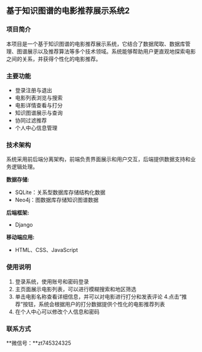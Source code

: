 ## 基于知识图谱的电影推荐展示系统2

### 项目简介

本项目是一个基于知识图谱的电影推荐展示系统，它结合了数据爬取、数据库管理、图谱展示以及推荐算法等多个技术领域。系统能够帮助用户更直观地探索电影之间的关系，并获得个性化的电影推荐。

### 主要功能

- 登录注册与退出
- 电影列表浏览与搜索
- 电影详情查看与打分
- 知识图谱展示与查询
- 协同过滤推荐
- 个人中心信息管理


### 技术架构

系统采用前后端分离架构，前端负责界面展示和用户交互，后端提供数据支持和业务逻辑处理。

**数据存储:**
- SQLite：关系型数据库存储结构化数据
- Neo4j：图数据库存储知识图谱数据

**后端框架:**
- Django

**移动端应用:**
- HTML、CSS、JavaScript


### 使用说明

1. 登录系统，使用账号和密码登录
2. 主页面展示电影列表，可以进行模糊搜索和地区筛选
3. 单击电影名称查看详细信息，并可以对电影进行打分和发表评论
4.点击“推荐”按钮，系统会根据用户的打分数据提供个性化的电影推荐列表
5. 在个人中心可以修改个人信息和密码


### 联系方式

**微信号：**zt745324325